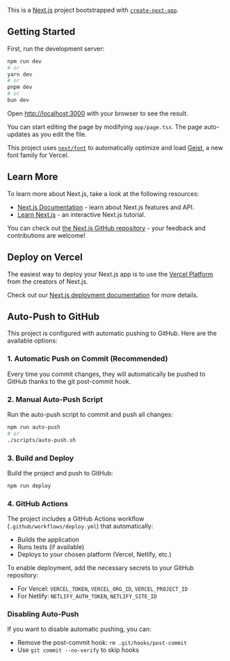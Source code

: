 This is a [Next.js](https://nextjs.org) project bootstrapped with [`create-next-app`](https://nextjs.org/docs/app/api-reference/cli/create-next-app).

## Getting Started

First, run the development server:

```bash
npm run dev
# or
yarn dev
# or
pnpm dev
# or
bun dev
```

Open [http://localhost:3000](http://localhost:3000) with your browser to see the result.

You can start editing the page by modifying `app/page.tsx`. The page auto-updates as you edit the file.

This project uses [`next/font`](https://nextjs.org/docs/app/building-your-application/optimizing/fonts) to automatically optimize and load [Geist](https://vercel.com/font), a new font family for Vercel.

## Learn More

To learn more about Next.js, take a look at the following resources:

- [Next.js Documentation](https://nextjs.org/docs) - learn about Next.js features and API.
- [Learn Next.js](https://nextjs.org/learn) - an interactive Next.js tutorial.

You can check out [the Next.js GitHub repository](https://github.com/vercel/next.js) - your feedback and contributions are welcome!

## Deploy on Vercel

The easiest way to deploy your Next.js app is to use the [Vercel Platform](https://vercel.com/new?utm_medium=default-template&filter=next.js&utm_source=create-next-app&utm_campaign=create-next-app-readme) from the creators of Next.js.

Check out our [Next.js deployment documentation](https://nextjs.org/docs/app/building-your-application/deploying) for more details.

## Auto-Push to GitHub

This project is configured with automatic pushing to GitHub. Here are the available options:

### 1. Automatic Push on Commit (Recommended)
Every time you commit changes, they will automatically be pushed to GitHub thanks to the git post-commit hook.

### 2. Manual Auto-Push Script
Run the auto-push script to commit and push all changes:

```bash
npm run auto-push
# or
./scripts/auto-push.sh
```

### 3. Build and Deploy
Build the project and push to GitHub:

```bash
npm run deploy
```

### 4. GitHub Actions
The project includes a GitHub Actions workflow (`.github/workflows/deploy.yml`) that automatically:
- Builds the application
- Runs tests (if available)
- Deploys to your chosen platform (Vercel, Netlify, etc.)

To enable deployment, add the necessary secrets to your GitHub repository:
- For Vercel: `VERCEL_TOKEN`, `VERCEL_ORG_ID`, `VERCEL_PROJECT_ID`
- For Netlify: `NETLIFY_AUTH_TOKEN`, `NETLIFY_SITE_ID`

### Disabling Auto-Push
If you want to disable automatic pushing, you can:
- Remove the post-commit hook: `rm .git/hooks/post-commit`
- Use `git commit --no-verify` to skip hooks
